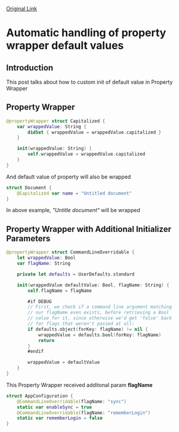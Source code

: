 [Original Link](https://www.swiftbysundell.com/tips/property-wrapper-default-values/)

# Automatic handling of property wrapper default values
## Introduction
This post talks about how to custom init of default value in Property Wrapper

## Property Wrapper
```swift
@propertyWrapper struct Capitalized {
    var wrappedValue: String {
        didSet { wrappedValue = wrappedValue.capitalized }
    }

    init(wrappedValue: String) {
        self.wrappedValue = wrappedValue.capitalized
    }
}
```
And default value of property will also be wrapped

```swift
struct Document {
    @Capitalized var name = "Untitled document"
}
```
In above example, _"Untitle document"_ will be wrapped

## Property Wrapper with Additional Initializer Parameters
```swift
@propertyWrapper struct CommandLineOverridable {
    let wrappedValue: Bool
    var flagName: String

    private let defaults = UserDefaults.standard

    init(wrappedValue defaultValue: Bool, flagName: String) {
        self.flagName = flagName

        #if DEBUG
        // First, we check if a command line argument matching
        // our flagName even exists, before retrieving a Bool
        // value for it, since otherwise we'd get 'false' back
        // for flags that weren't passed at all:
        if defaults.object(forKey: flagName) != nil {
            wrappedValue = defaults.bool(forKey: flagName)
            return
        }
        #endif

        wrappedValue = defaultValue
    }
}
```
This Property Wrapper received additonal param __flagName__

```swift
struct AppConfiguration {
    @CommandLineOverridable(flagName: "sync")
    static var enableSync = true
    @CommandLineOverridable(flagName: "rememberLogin")
    static var rememberLogin = false
}
```
